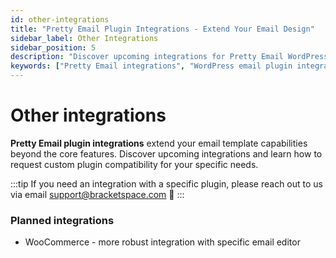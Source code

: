 ```yaml
---
id: other-integrations
title: "Pretty Email Plugin Integrations - Extend Your Email Design"
sidebar_label: Other Integrations
sidebar_position: 5
description: "Discover upcoming integrations for Pretty Email WordPress plugin. Learn about planned features and request custom integrations for your email template needs."
keywords: ["Pretty Email integrations", "WordPress email plugin integrations", "email template integrations", "plugin compatibility", "custom integrations", "email automation"]
---
```


# Other integrations

**Pretty Email plugin integrations** extend your email template capabilities beyond the core features. Discover upcoming integrations and learn how to request custom plugin compatibility for your specific needs.

:::tip
If you need an integration with a specific plugin, please reach out to us via email support@bracketspace.com 🙌
:::

### Planned integrations

* WooCommerce - more robust integration with specific email editor